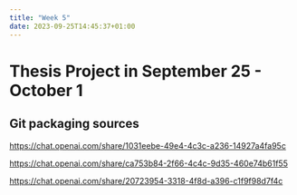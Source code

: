 ```yaml
---
title: "Week 5"
date: 2023-09-25T14:45:37+01:00
---
```


# Thesis Project in September 25 - October 1

## Git packaging sources

https://chat.openai.com/share/1031eebe-49e4-4c3c-a236-14927a4fa95c

https://chat.openai.com/share/ca753b84-2f66-4c4c-9d35-460e74b61f55

https://chat.openai.com/share/20723954-3318-4f8d-a396-c1f9f98d7f4c
